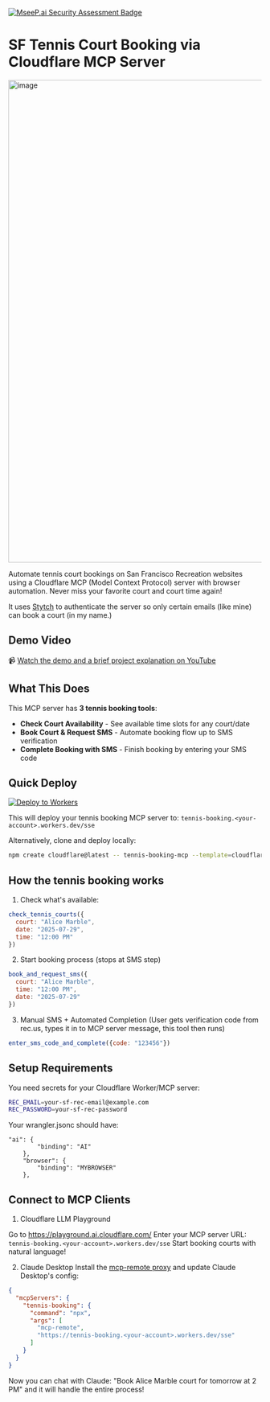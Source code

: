 [![MseeP.ai Security Assessment Badge](https://mseep.net/pr/elizabethsiegle-rec-us-mcp-server-badge.png)](https://mseep.ai/app/elizabethsiegle-rec-us-mcp-server)

# SF Tennis Court Booking via Cloudflare MCP Server
<img width="1079" height="960" alt="image" src="https://github.com/user-attachments/assets/bbec40bb-2ac0-475b-ba31-03a6529fba03" />


Automate tennis court bookings on San Francisco Recreation websites using a Cloudflare MCP (Model Context Protocol) server with browser automation. Never miss your favorite court and court time again! 

It uses [Stytch](https://stytch.com) to authenticate the server so only certain emails (like mine) can book a court (in my name.)

## Demo Video
📹 [Watch the demo and a brief project explanation on YouTube](https://youtu.be/6s5f_25_qWI)

## What This Does

This MCP server has **3 tennis booking tools**:

- **Check Court Availability** - See available time slots for any court/date
- **Book Court & Request SMS** - Automate booking flow up to SMS verification  
- **Complete Booking with SMS** - Finish booking by entering your SMS code

## Quick Deploy

[![Deploy to Workers](https://deploy.workers.cloudflare.com/button)](https://deploy.workers.cloudflare.com/?url=https://github.com/cloudflare/ai/tree/main/demos/remote-mcp-authless)

This will deploy your tennis booking MCP server to: `tennis-booking.<your-account>.workers.dev/sse`

Alternatively, clone and deploy locally:
```bash
npm create cloudflare@latest -- tennis-booking-mcp --template=cloudflare/ai/demos/remote-mcp-authless
```

## How the tennis booking works

1. Check what's available:

```javascript
check_tennis_courts({
  court: "Alice Marble", 
  date: "2025-07-29", 
  time: "12:00 PM"
})
```

2. Start booking process (stops at SMS step)

```javascript
book_and_request_sms({
  court: "Alice Marble",
  time: "12:00 PM", 
  date: "2025-07-29"
})
```

3. Manual SMS + Automated Completion (User gets verification code from rec.us, types it in to MCP server message, this tool then runs)
```javascript
enter_sms_code_and_complete({code: "123456"})
```

## Setup Requirements
You need secrets for your Cloudflare Worker/MCP server:
```bash
REC_EMAIL=your-sf-rec-email@example.com
REC_PASSWORD=your-sf-rec-password
```
Your wrangler.jsonc should have: 
```jsonc
"ai": {
		"binding": "AI"
	},
	"browser": {
		"binding": "MYBROWSER"
	},
```

## Connect to MCP Clients
1. Cloudflare LLM Playground

Go to https://playground.ai.cloudflare.com/
Enter your MCP server URL: `tennis-booking.<your-account>.workers.dev/sse`
Start booking courts with natural language!

2. Claude Desktop
Install the [mcp-remote proxy](https://www.npmjs.com/package/mcp-remote) and update Claude Desktop's config:
```json
{
  "mcpServers": {
    "tennis-booking": {
      "command": "npx",
      "args": [
        "mcp-remote", 
        "https://tennis-booking.<your-account>.workers.dev/sse"
      ]
    }
  }
}
```
Now you can chat with Claude: "Book Alice Marble court for tomorrow at 2 PM" and it will handle the entire process!

